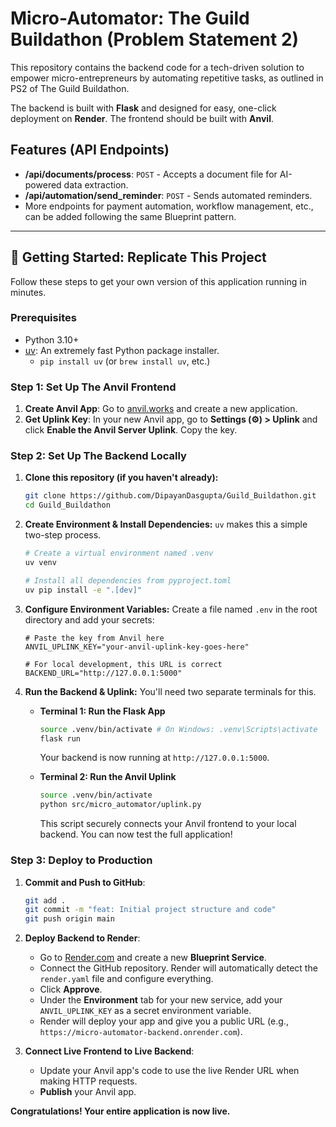 # Micro-Automator: The Guild Buildathon (Problem Statement 2)

This repository contains the backend code for a tech-driven solution to empower micro-entrepreneurs by automating repetitive tasks, as outlined in PS2 of The Guild Buildathon.

The backend is built with **Flask** and designed for easy, one-click deployment on **Render**. The frontend should be built with **Anvil**.

## Features (API Endpoints)

-   **/api/documents/process**: `POST` - Accepts a document file for AI-powered data extraction.
-   **/api/automation/send_reminder**: `POST` - Sends automated reminders.
-   More endpoints for payment automation, workflow management, etc., can be added following the same Blueprint pattern.

---

## 🚀 Getting Started: Replicate This Project

Follow these steps to get your own version of this application running in minutes.

### Prerequisites

-   Python 3.10+
-   [uv](https://github.com/astral-sh/uv): An extremely fast Python package installer.
    -   `pip install uv` (or `brew install uv`, etc.)

### Step 1: Set Up The Anvil Frontend

1.  **Create Anvil App**: Go to [anvil.works](https://anvil.works) and create a new application.
2.  **Get Uplink Key**: In your new Anvil app, go to **Settings (⚙️) > Uplink** and click **Enable the Anvil Server Uplink**. Copy the key.

### Step 2: Set Up The Backend Locally

1.  **Clone this repository (if you haven't already):**
    ```bash
    git clone https://github.com/DipayanDasgupta/Guild_Buildathon.git
    cd Guild_Buildathon
    ```

2.  **Create Environment & Install Dependencies:**
    `uv` makes this a simple two-step process.
    ```bash
    # Create a virtual environment named .venv
    uv venv

    # Install all dependencies from pyproject.toml
    uv pip install -e ".[dev]"
    ```

3.  **Configure Environment Variables:**
    Create a file named `.env` in the root directory and add your secrets:
    ```.env
    # Paste the key from Anvil here
    ANVIL_UPLINK_KEY="your-anvil-uplink-key-goes-here"

    # For local development, this URL is correct
    BACKEND_URL="http://127.0.0.1:5000"
    ```

4.  **Run the Backend & Uplink:**
    You'll need two separate terminals for this.

    -   **Terminal 1: Run the Flask App**
        ```bash
        source .venv/bin/activate # On Windows: .venv\Scripts\activate
        flask run
        ```
        Your backend is now running at `http://127.0.0.1:5000`.

    -   **Terminal 2: Run the Anvil Uplink**
        ```bash
        source .venv/bin/activate
        python src/micro_automator/uplink.py
        ```
        This script securely connects your Anvil frontend to your local backend. You can now test the full application!

### Step 3: Deploy to Production

1.  **Commit and Push to GitHub**:
    ```bash
    git add .
    git commit -m "feat: Initial project structure and code"
    git push origin main
    ```

2.  **Deploy Backend to Render**:
    -   Go to [Render.com](https://render.com) and create a new **Blueprint Service**.
    -   Connect the GitHub repository. Render will automatically detect the `render.yaml` file and configure everything.
    -   Click **Approve**.
    -   Under the **Environment** tab for your new service, add your `ANVIL_UPLINK_KEY` as a secret environment variable.
    -   Render will deploy your app and give you a public URL (e.g., `https://micro-automator-backend.onrender.com`).

3.  **Connect Live Frontend to Live Backend**:
    -   Update your Anvil app's code to use the live Render URL when making HTTP requests.
    -   **Publish** your Anvil app.

**Congratulations! Your entire application is now live.**
